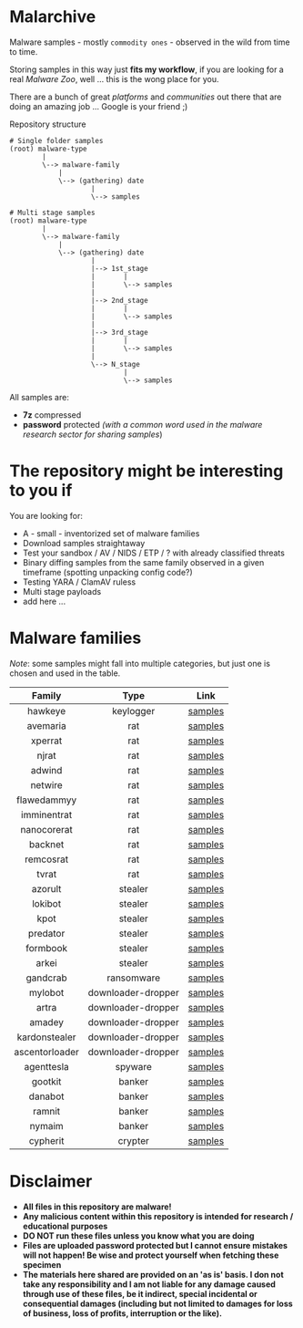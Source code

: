 # Malarchive
Malware samples - mostly `commodity ones` - observed in the wild from time to time.

Storing samples in this way just **fits my workflow**, if you are looking for a real _Malware Zoo_, well ... this is the wong place for you.

There are a bunch of great _platforms_ and _communities_ out there that are doing an amazing job ... Google is your friend ;)

Repository structure
```
# Single folder samples
(root) malware-type
        |
        \--> malware-family
            |
            \--> (gathering) date
                    |
                    \--> samples

# Multi stage samples
(root) malware-type
        |
        \--> malware-family
            |
            \--> (gathering) date
                    |
                    |--> 1st_stage
                    |       |
                    |       \--> samples
                    |
                    |--> 2nd_stage
                    |       |
                    |       \--> samples
                    |
                    |--> 3rd_stage
                    |       |
                    |       \--> samples
                    |
                    \--> N_stage
                            |
                            \--> samples
```

All samples are:
 - **7z** compressed 
 - **password** protected _(with a common word used in the malware research sector for sharing samples_)

# The repository might be interesting to you if
You are looking for:
- A - small - inventorized set of malware families
- Download samples straightaway
- Test your sandbox / AV / NIDS / ETP / ? with already classified threats
- Binary diffing samples from the same family observed in a given timeframe (spotting unpacking config code?)
- Testing YARA / ClamAV ruless
- Multi stage payloads
- add here ...


# Malware families
_Note_: some samples might fall into multiple categories, but just one is chosen and used in the table.

| Family | Type | Link |
|:---:| :---:|:---:|
|hawkeye|keylogger|[samples](keylogger/hawkeye)
|avemaria|rat|[samples](rat/avemaria)
|xperrat|rat|[samples](rat/xperrat)
|njrat|rat|[samples](rat/njrat)
|adwind|rat|[samples](rat/adwind)
|netwire|rat|[samples](rat/netwire)
|flawedammyy|rat|[samples](rat/flawedammyy)
|imminentrat|rat|[samples](rat/imminentrat)
|nanocorerat|rat|[samples](rat/nanocorerat)
|backnet|rat|[samples](rat/backnet)
|remcosrat|rat|[samples](rat/remcosrat)
|tvrat|rat|[samples](rat/tvrat)
|azorult|stealer|[samples](stealer/azorult)
|lokibot|stealer|[samples](stealer/lokibot)
|kpot|stealer|[samples](stealer/kpot)
|predator|stealer|[samples](stealer/predator)
|formbook|stealer|[samples](stealer/formbook)
|arkei|stealer|[samples](stealer/arkei)
|gandcrab|ransomware|[samples](ransomware/gandcrab)
|mylobot|downloader-dropper|[samples](downloader-dropper/mylobot)
|artra|downloader-dropper|[samples](downloader-dropper/artra)
|amadey|downloader-dropper|[samples](downloader-dropper/amadey)
|kardonstealer|downloader-dropper|[samples](downloader-dropper/kardonstealer)
|ascentorloader|downloader-dropper|[samples](downloader-dropper/ascentorloader)
|agenttesla|spyware|[samples](spyware/agenttesla)
|gootkit|banker|[samples](banker/gootkit)
|danabot|banker|[samples](banker/danabot)
|ramnit|banker|[samples](banker/ramnit)
|nymaim|banker|[samples](banker/nymaim)
|cypherit|crypter|[samples](crypter/cypherit)

# Disclaimer
- **All files in this repository are malware!**
- **Any malicious content within this repository is intended for research / educational purposes**
- **DO NOT run these files unless you know what you are doing**
- **Files are uploaded password protected but I cannot ensure mistakes will not happen! Be wise and protect yourself when fetching these  specimen**
- **The materials here shared are provided on an 'as is' basis. I don not take any responsibility and I am not liable for any damage caused through use of these files, be it indirect, special incidental or consequential damages  (including but not limited to damages for loss of business, loss of profits, interruption or the like).**
